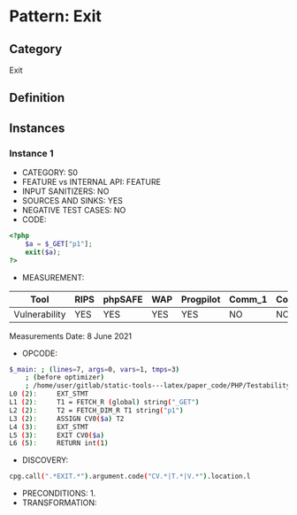 # Pattern: Exit

## Category

Exit

## Definition

## Instances

### Instance 1

- CATEGORY: S0
- FEATURE vs INTERNAL API: FEATURE
- INPUT SANITIZERS:  NO
- SOURCES AND SINKS: YES
- NEGATIVE TEST CASES: NO
- CODE:

```php
<?php
    $a = $_GET["p1"];
    exit($a);
?>
```

- MEASUREMENT:

| Tool          | RIPS | phpSAFE | WAP  | Progpilot | Comm_1 | Comm_2 | Correct |
| ------------- | ---- | ------- | ---- | --------- | ------- | --------- | ------- |
| Vulnerability | YES  | YES     | YES  | YES       | NO      | NO        | YES     |

Measurements Date: 8 June 2021

- OPCODE:

```bash
$_main: ; (lines=7, args=0, vars=1, tmps=3)
    ; (before optimizer)
    ; /home/user/gitlab/static-tools---latex/paper_code/PHP/Testability_Patterns/108_exit/108_exit.php:1-5
L0 (2):     EXT_STMT
L1 (2):     T1 = FETCH_R (global) string("_GET")
L2 (2):     T2 = FETCH_DIM_R T1 string("p1")
L3 (2):     ASSIGN CV0($a) T2
L4 (3):     EXT_STMT
L5 (3):     EXIT CV0($a)
L6 (5):     RETURN int(1)
```

- DISCOVERY:

```bash
cpg.call(".*EXIT.*").argument.code("CV.*|T.*|V.*").location.l
```

- PRECONDITIONS:
  1.
- TRANSFORMATION: 

```
```

